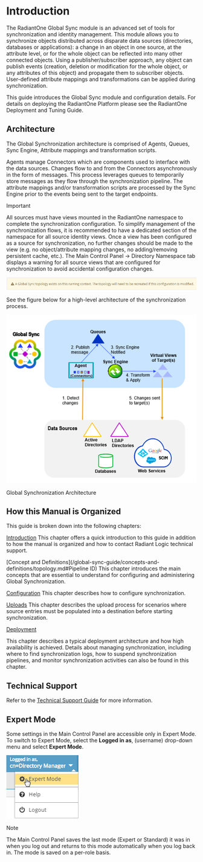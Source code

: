 # Introduction

The RadiantOne Global Sync module is an advanced set of tools for synchronization and identity management. This module allows you to synchronize objects distributed across disparate data sources (directories, databases or applications): a change in an object in one source, at the attribute level, or for the whole object can be reflected into many other connected objects. Using a publisher/subscriber approach, any object can publish events (creation, deletion or modification for the whole object, or any attributes of this object) and propagate them to subscriber objects. User-defined attribute mappings and transformations can be applied during synchronization.

This guide introduces the Global Sync module and configuration details. For details on deploying the RadiantOne Platform please see the RadiantOne Deployment and Tuning Guide.

## Architecture

The Global Synchronization architecture is comprised of Agents, Queues, Sync Engine, Attribute mappings and transformation scripts.

Agents manage Connectors which are components used to interface with the data sources. Changes flow to and from the Connectors asynchronously in the form of messages. This process leverages queues to temporarily store messages as they flow through the synchronization pipeline. The attribute mappings and/or transformation scripts are processed by the Sync Engine prior to the events being sent to the target endpoints.

>[!important]
>All sources must have views mounted in the RadiantOne namespace to complete the synchronization configuration. To simplify management of the synchronization flows, it is recommended to have a dedicated section of the namespace for all source identity views. Once a view has been configured as a source for synchronization, no further changes should be made to the view (e.g. no object/attribute mapping changes, no adding/removing persistent cache, etc.). The Main Control Panel -> Directory Namespace tab displays a warning for all source views that are configured for synchronization to avoid accidental configuration changes.

![An image showing a warning that "Global Sync topology exists on this naming context. The topology will need to be recreated if this configuration is modified."](./media/image1.png)

See the figure below for a high-level architecture of the synchronization process.

<a name="global-synchronization-architecture-figure"></a>
![An image showing a flow chart depicting the high-level architecture of the synchronization process](./media/image2.png)

Global Synchronization Architecture

## How this Manual is Organized

This guide is broken down into the following chapters:

[Introduction](introduction.md)
This chapter offers a quick introduction to this guide in addition to how the manual is organized and how to contact Radiant Logic technical support.

[Concept and Definitions](/global-sync-guide/concepts-and-definitions/topology.md#Pipeline ID)
This chapter introduces the main concepts that are essential to understand for configuring and administering Global Synchronization.

[Configuration](configuration/high-level-steps.md)
This chapter describes how to configure synchronization.

[Uploads](uploads.md)
This chapter describes the upload process for scenarios where source entries must be populated into a destination before starting synchronization.

[Deployment](deployment/fault-tolerance-and-recovery.md)

This chapter describes a typical deployment architecture and how high availability is achieved. Details about managing synchronization, including where to find synchronization logs, how to suspend synchronization pipelines, and monitor synchronization activities can also be found in this chapter.

## Technical Support

Refer to the [Technical Support Guide](common-info/technical-support.md) for more information.

## Expert Mode

Some settings in the Main Control Panel are accessible only in Expert Mode. To switch to Expert Mode, select the **Logged in as**, (username) drop-down menu and select **Expert Mode**.

![An image showing the "Logged in as" drop-down menu with "Expert Mode" selected](./media/image3.png)

>[!note]
>The Main Control Panel saves the last mode (Expert or Standard) it was in when you log out and returns to this mode automatically when you log back in. The mode is saved on a per-role basis.
